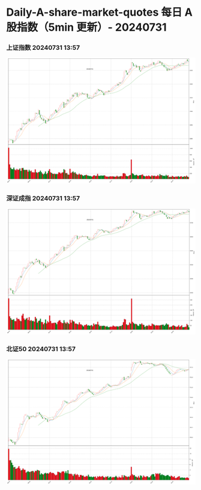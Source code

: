 
# Daily-A-share-market-quotes 每日 A 股指数（5min 更新）- 20240731

### 上证指数 20240731 13:57
![](./fig/2024/7/20240731-sh000001.png)

### 深证成指 20240731 13:57
![](./fig/2024/7/20240731-sz399001.png)

### 北证50 20240731 13:57
![](./fig/2024/7/20240731-bj899050.png)
